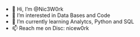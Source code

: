 - 👋 Hi, I’m @Nic3W0rk
- 👀 I’m interested in Data Bases and Code
- 🌱 I’m currently learning Analytcs, Python and SQL
- 📫 Reach me on Disc: nicew0rk

<!---
Nic3W0rk/Nic3W0rk is a ✨ special ✨ repository because its `README.md` (this file) appears on your GitHub profile.
You can click the Preview link to take a look at your changes.
--->
